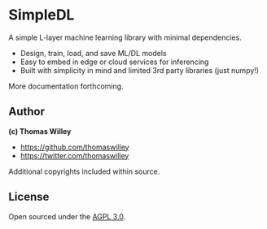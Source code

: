# SimpleDL

A simple L-layer machine learning library with minimal dependencies.

- Design, train, load, and save ML/DL models
- Easy to embed in edge or cloud services for inferencing
- Built with simplicity in mind and limited 3rd party libraries (just
  numpy!)

More documentation forthcoming.

## Author

**(c) Thomas Willey**
- <https://github.com/thomaswilley>
- <https://twitter.com/thomaswilley>

Additional copyrights included within source.

## License

Open sourced under the [AGPL 3.0](LICENSE).

